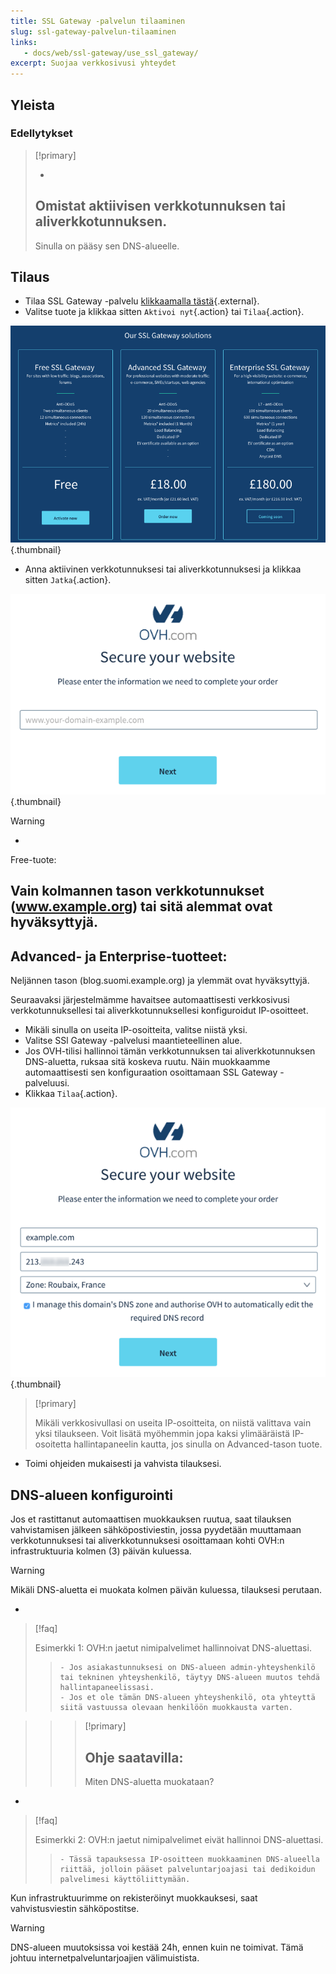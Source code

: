 ```yaml
---
title: SSL Gateway -palvelun tilaaminen
slug: ssl-gateway-palvelun-tilaaminen
links: 
   - docs/web/ssl-gateway/use_ssl_gateway/
excerpt: Suojaa verkkosivusi yhteydet
---
```



## Yleista

### Edellytykset


> [!primary]
>
> - 
> Omistat aktiivisen verkkotunnuksen tai aliverkkotunnuksen.
> - 
> Sinulla on pääsy sen DNS-alueelle.
> 
> 


## Tilaus
- Tilaa SSL Gateway -palvelu [klikkaamalla tästä](https://www.ovh-hosting.fi/ssl-gateway){.external}.
- Valitse tuote ja klikkaa sitten `Aktivoi nyt`{.action} tai `Tilaa`{.action}.

![kaupallinen sivu](images/1-en.png){.thumbnail}

- Anna aktiivinen verkkotunnuksesi tai aliverkkotunnuksesi ja klikkaa sitten `Jatka`{.action}.

![free-tuotteen tilaus](images/2-en.png){.thumbnail}



> [!warning]
>
> - 
> Free-tuote:
> 
> Vain kolmannen tason verkkotunnukset (www.example.org) tai sitä alemmat ovat hyväksyttyjä.
> - 
> Advanced- ja Enterprise-tuotteet:
> - 
> Neljännen tason (blog.suomi.example.org) ja ylemmät ovat hyväksyttyjä.
> 
> 


Seuraavaksi järjestelmämme havaitsee automaattisesti verkkosivusi verkkotunnuksellesi tai aliverkkotunnuksellesi konfiguroidut IP-osoitteet.

- Mikäli sinulla on useita IP-osoitteita, valitse niistä yksi.
- Valitse SSl Gateway -palvelusi maantieteellinen alue.
- Jos OVH-tilisi hallinnoi tämän verkkotunnuksen tai aliverkkotunnuksen DNS-aluetta, ruksaa sitä koskeva ruutu. Näin muokkaamme automaattisesti sen konfiguraation osoittamaan SSL Gateway -palveluusi.
- Klikkaa `Tilaa`{.action}.


![free-tuotteen tilaus](images/3-en.png){.thumbnail}



> [!primary]
>
> Mikäli verkkosivullasi on useita IP-osoitteita, on niistä valittava vain yksi tilaukseen.
> Voit lisätä myöhemmin jopa kaksi ylimääräistä IP-osoitetta hallintapaneelin kautta, jos sinulla on Advanced-tason tuote.
> 

- Toimi ohjeiden mukaisesti ja vahvista tilauksesi.


## DNS-alueen konfigurointi
Jos et rastittanut automaattisen muokkauksen ruutua, saat tilauksen vahvistamisen jälkeen sähköpostiviestin, jossa pyydetään muuttamaan verkkotunnuksesi tai aliverkkotunnuksesi osoittamaan kohti OVH:n infrastruktuuria kolmen (3) päivän kuluessa.



> [!warning]
>
> Mikäli DNS-aluetta ei muokata kolmen päivän kuluessa, tilauksesi perutaan.
> 

- 

> [!faq]
>
> Esimerkki 1: OVH:n jaetut nimipalvelimet hallinnoivat DNS-aluettasi.
>> 
>>     - Jos asiakastunnuksesi on DNS-alueen admin-yhteyshenkilö tai tekninen yhteyshenkilö, täytyy DNS-alueen muutos tehdä hallintapaneelissasi.
>>     - Jos et ole tämän DNS-alueen yhteyshenkilö, ota yhteyttä siitä vastuussa olevaan henkilöön muokkausta varten.

>> 
>> > [!primary]
>> >
>> > Ohje saatavilla:
>> > - 
>> > Miten DNS-aluetta muokataan?
>> > 
>> > 
>> 
>
- 

> [!faq]
>
> Esimerkki 2: OVH:n jaetut nimipalvelimet eivät hallinnoi DNS-aluettasi.
>> 
>>     - Tässä tapauksessa IP-osoitteen muokkaaminen DNS-alueella riittää, jolloin pääset palveluntarjoajasi tai dedikoidun palvelimesi käyttöliittymään.
>

Kun infrastruktuurimme on rekisteröinyt muokkauksesi, saat vahvistusviestin sähköpostitse.



> [!warning]
>
> DNS-alueen muutoksissa voi kestää 24h, ennen kuin ne toimivat. Tämä johtuu internetpalveluntarjoajien välimuistista.
> 